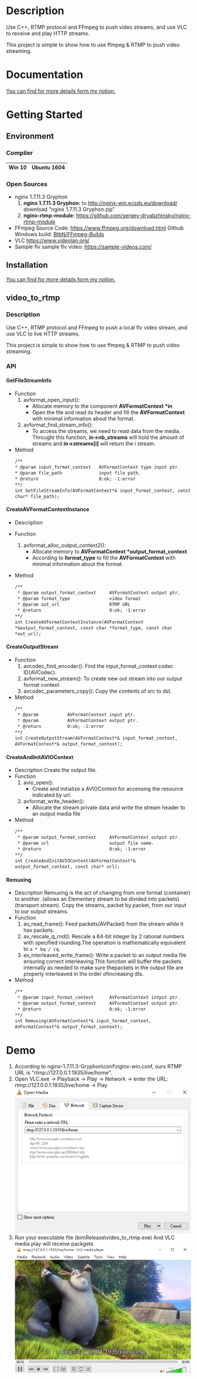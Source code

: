 # Description
Use C++, RTMP protocol and FFmpeg to push video streams, and use VLC to receive and play HTTP streams.

This project is simple to show how to use ffmpeg & RTMP to push video streaming.
# Documentation
[You can find for more details form my notion.](https://www.notion.so/Windows-FFmpeg-RTMP-video-streaming-nginx-VLC-be66d3543ec64d73a60897aa086a58ca)

# Getting Started
## Environment
### Compiler
|Win 10|Ubuntu 1604|
|:--:|:--:|
### Open Sources
* nginx 1.7.11.3 Gryphon
    1. **nginx 1.7.11.3 Gryphon:** to http://nginx-win.ecsds.eu/download/ download "nginx 1.7.11.3 Gryphon.zip"
    2. **nginx-rtmp-module:** https://github.com/sergey-dryabzhinsky/nginx-rtmp-module
* FFmpeg
    Source Code: https://www.ffmpeg.org/download.html
    GIthub Windows build: [BtbN/FFmpeg-Builds](https://github.com/BtbN/FFmpeg-Builds#auto-builds)
* VLC
    https://www.videolan.org/
* Sample flv
    sample flv video: https://sample-videos.com/
## Installation
[You can find for more details form my notion.](https://www.notion.so/Windows-FFmpeg-RTMP-video-streaming-nginx-VLC-be66d3543ec64d73a60897aa086a58ca)

## video_to_rtmp
### Description
Use C++, RTMP protocol and FFmpeg to push a local flv video stream, and use VLC to live HTTP streams.

This project is simple to show how to use ffmpeg & RTMP to push video streaming.

### API
#### GetFileStreamInfo
* Function
    1. avformat_open_input():
        * Allocate memory to the component **AVFormatContext \*in**
        * Open the file and read its header and fill the **AVFormatContext** with minimal information about the format.
    2. avformat_find_stream_info():
        * To access the streams, we need to read data from the media. Throught this function, **in->nb_streams** will hold the amount of streams and **in->streams[i]** will return the i stream. 
* Method
    ```
    /**
    * @param input_format_context   AVFormatContext type input ptr.       
    * @param file_path              input file path.
    * @return                       0:ok; -1:error
    **/
    int GetFileStreamInfo(AVFormatContext*& input_format_context, const char* file_path);
    ```
#### CreateAVFormatContextInstance
* Description

* Function
    1. avformat_alloc_output_context2():
        * Allocate memory to **AVFormatContext \*output_format_context**
        * According to **format_type** to fill the **AVFormatContext** with minimal information about the format.
* Method
    ```
    /**
     * @param output_format_context     AVFormatContext output ptr.
     * @param format_type               video format
     * @param out_url                   RTMP URL
     * @return                          0:ok; -1:error
    **/
    int CreateAVFormatContextInstance(AVFormatContext *&output_format_context, const char *format_type, const char *out_url);
    ```
#### CreateOutputStream
* Function
    1. avcodec_find_encoder():
        Find the input_format_context codec ID(AVCodec).
    2. avformat_new_stream():
        To create new out stream into our output format context.
    3. avcodec_parameters_copy():
        Copy the contents of src to dst.
* Method
    ```
    /**
     * @param           AVFormatContext input ptr.
     * @param           AVFormatContext output ptr.
     * @return          0:ok; -1:error
    **/
    int CreateOutputStream(AVFormatContext*& input_format_context, AVFormatContext*& output_format_context);
    ```
#### CreateAndInitAVIOContext
* Description
    Create the output file.
* Function
    1. avio_open():
        * Create and initialize a AVIOContext for accessing the resource indicated by url.
    2. avformat_write_header():
        * Allocate the stream private data and write the stream header to an output media file
* Method
    ```
    /**
     * @param output_format_context     AVFormatContext output ptr.
     * @param url                       output file name.
     * @return                          0:ok; -1:error
    **/
    int CreateAndInitAVIOContext(AVFormatContext*& output_format_context, const char* url);
    ```
#### Remuxing
* Description
    Remuxing is the act of changing from one format (container) to another. (allows an Elementary stream to be divided into packets)(transport stream).
    Copy the streams, packet by packet, from our input to our output streams. 
* Function
    1. av_read_frame():
        Feed packets(AVPacket) from the stream while it has packets.
    2. av_rescale_q_rnd():
        Rescale a 64-bit integer by 2 rational numbers with specified rounding.The operation is mathematically equivalent to `a * bq / cq`.
    3. av_interleaved_write_frame():
        Write a packet to an output media file ensuring correct interleaving.This function will buffer the packets internally as needed to make sure thepackets in the output file are properly interleaved in the order ofincreasing dts.
* Method
    ```
    /**
     * @param input_format_context      AVFormatContext intput ptr.
     * @param output_format_context     AVFormatContext output ptr.
     * @return                          0:ok; -1:error
    **/
    int Remuxing(AVFormatContext*& input_format_context, AVFormatContext*& output_format_context);
    ```

# Demo
1. According to nginx-1.7.11.3-Gryphon\conf\nginx-win.conf, ours RTMP URL is "rtmp://127.0.0.1:1935/live/home".
2. Open VLC.exe -> Playback -> Play -> Network -> enter the URL: rtmp://127.0.0.1:1935/live/home -> Play
![Execute](video_to_rtmp/images/vlc-playback-network-play.png)
3. Run your executable file (bin\Release\video_to_rtmp.exe)
And VLC media play will receive packgets
![Execute](video_to_rtmp/images/demo.png)